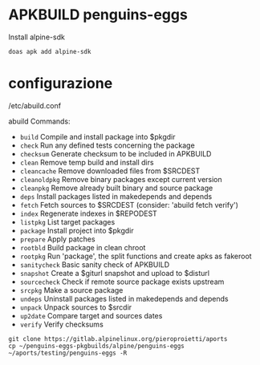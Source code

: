 # APKBUILD penguins-eggs

Install alpine-sdk
```
doas apk add alpine-sdk
```

# configurazione
/etc/abuild.conf

abuild Commands:
* `build`       Compile and install package into $pkgdir
* `check`       Run any defined tests concerning the package
* `checksum`    Generate checksum to be included in APKBUILD
* `clean`       Remove temp build and install dirs
* `cleancache`  Remove downloaded files from $SRCDEST
* `cleanoldpkg` Remove binary packages except current version
* `cleanpkg`    Remove already built binary and source package
* `deps`        Install packages listed in makedepends and depends
* `fetch`       Fetch sources to $SRCDEST (consider: 'abuild fetch verify')
* `index`       Regenerate indexes in $REPODEST
* `listpkg`     List target packages
* `package`     Install project into $pkgdir
* `prepare`     Apply patches
* `rootbld`     Build package in clean chroot
* `rootpkg`     Run 'package', the split functions and create apks as fakeroot
* `sanitycheck` Basic sanity check of APKBUILD
* `snapshot`    Create a $giturl snapshot and upload to $disturl
* `sourcecheck` Check if remote source package exists upstream
* `srcpkg`      Make a source package
* `undeps`      Uninstall packages listed in makedepends and depends
* `unpack`      Unpack sources to $srcdir
* `up2date`     Compare target and sources dates
* `verify`      Verify checksums




```
git clone https://gitlab.alpinelinux.org/pieroproietti/aports
cp ~/penguins-eggs-pkgbuilds/alpine/penguins-eggs ~/aports/testing/penguins-eggs -R
```
